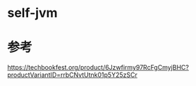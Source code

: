 # self-jvm


# 参考
https://techbookfest.org/product/6Jzwfirmy97RcFgCmyjBHC?productVariantID=rrbCNvtUtnk01p5Y25zSCr